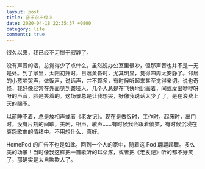 ```yaml
---
layout: post
title: 音乐永不停止
date: 2020-04-18 22:35:37 +0800
category: life
comments: true
---
```


很久以来，我已经不习惯于寂静了。

没有声音的话，总觉得少了点什么。虽然说办公室里很吵，但那声音也并不是一无是处。到了家里，太阳初升时，日落黄昏时，尤其明显，觉得四周太安静了。邻居的小孩啼哭声，做饭声，说话声，并不算多，有时候听起来甚至觉得亲切。说也奇怪，我好像经常在外面见到聋哑人，几个人总是在飞快地比画着，间或发出咿咿呀呀的声音，脸是笑着的。这场景总是让我想哭，好像我说话太少了了，是在浪费上天的赐予。

以前睡不着，总是放相声或者《老友记》。现在是做饭时，工作时，起床时，出门时，没有片刻的间歇，美剧，相声，歌声……有时候我会跟着傻笑，有时候沉浸在哀怨歌曲的情绪中。不用想什么，真好。

HomePod 的广告不也是如此。回到一个人的家中，随着这 Pod 翩翩起舞。多么美的场景！当时像我这样把一首歌听的耳朵疼，或者把《老友记》听的都不好笑了，那确实是太自欺欺人了。
